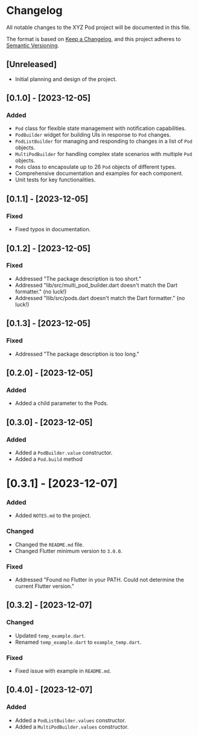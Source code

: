 # Changelog

All notable changes to the XYZ Pod project will be documented in this file.

The format is based on [Keep a Changelog](https://keepachangelog.com/en/1.0.0/),
and this project adheres to [Semantic Versioning](https://semver.org/spec/v2.0.0.html).

## [Unreleased]

- Initial planning and design of the project.

## [0.1.0] - [2023-12-05]

### Added

- `Pod` class for flexible state management with notification capabilities.
- `PodBuilder` widget for building UIs in response to `Pod` changes.
- `PodListBuilder` for managing and responding to changes in a list of `Pod` objects.
- `MultiPodBuilder` for handling complex state scenarios with multiple `Pod` objects.
- `Pods` class to encapsulate up to 26 `Pod` objects of different types.
- Comprehensive documentation and examples for each component.
- Unit tests for key functionalities.

## [0.1.1] - [2023-12-05]

### Fixed

- Fixed typos in documentation.

## [0.1.2] - [2023-12-05]

### Fixed

- Addressed "The package description is too short."
- Addressed "lib/src/multi_pod_builder.dart doesn't match the Dart formatter." (no luck!)
- Addressed "llib/src/pods.dart doesn't match the Dart formatter." (no luck!)

## [0.1.3] - [2023-12-05]

### Fixed

- Addressed "The package description is too long."

## [0.2.0] - [2023-12-05]

### Added

- Added a child parameter to the Pods.

## [0.3.0] - [2023-12-05]

### Added

- Added a `PodBuilder.value` constructor.
- Added a `Pod.build` method

# [0.3.1] - [2023-12-07]

### Added

- Added `NOTES.md` to the project.

### Changed

- Changed the `README.md` file.
- Changed Flutter minimum version to `3.0.0`.

### Fixed

- Addressed "Found no Flutter in your PATH. Could not determine the current Flutter version."

## [0.3.2] - [2023-12-07]

### Changed

- Updated `temp_example.dart`.
- Renamed `temp_example.dart` to `example_temp.dart`.

### Fixed

- Fixed issue with example in `README.md`.

## [0.4.0] - [2023-12-07]

### Added

- Added a `PodListBuilder.values` constructor.
- Added a `MultiPodBuilder.values` constructor.